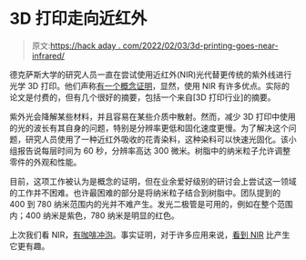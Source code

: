 # 3D 打印走向近红外

> 原文:[https://hack aday . com/2022/02/03/3d-printing-goes-near-infrared/](https://hackaday.com/2022/02/03/3d-printing-goes-near-infrared/)

德克萨斯大学的研究人员一直在尝试使用近红外(NIR)光代替更传统的紫外线进行光学 3D 打印。他们声称[有一个概念证明](https://3dprintingindustry.com/news/next-generation-3d-printing-method-proof-of-concept-published-203224/)，显然，使用 NIR 有许多优点。实际的论文是付费的，但有几个很好的摘要，包括一个来自[3D 打印行业]的摘要。

紫外光会降解某些材料，并且容易在某些介质中散射。然而，减少 3D 打印中使用的光的波长有其自身的问题，特别是分辨率更低和固化速度更慢。为了解决这个问题，研究人员使用了一种近红外吸收的花青染料，这种染料可以快速光固化。该小组报告说每层时间为 60 秒，分辨率高达 300 微米。树脂中的纳米粒子允许调整零件的外观和性能。

目前，这项工作被认为是概念的证明，但在业余爱好级别的研讨会上尝试这一领域的工作并不困难。也许最困难的部分是将纳米粒子结合到树脂中。团队提到的 400 到 780 纳米范围内的光并不难产生。发光二极管是可用的，例如在整个范围内；400 纳米是紫色，780 纳米是明显的红色。

上次我们看 NIR，[有咖啡冲泡](https://hackaday.com/2021/05/01/coffee-cupping-is-a-grind-spectroscopy-could-brew-better-beans/)。事实证明，对于许多应用来说，[看到 NIR](https://hackaday.com/2013/07/03/seeing-plant-health-in-infrared/) 比产生它更有趣。